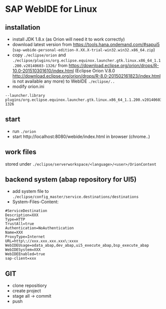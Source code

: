 # SAP WebIDE for Linux
## installation
* install JDK 1.8.x (as Orion will need it to work correctly)
* download latest version from https://tools.hana.ondemand.com/#sapui5 (``sap-webide-personal-edition-X.XX.X-trial-win32.win32.x86_64.zip``)
* copy ``./eclipse/orion`` and ``./eclipse/plugins/org.eclipse.equinox.launcher.gtk.linux.x86_64_1.1.200.v20140603-1326/`` from https://download.eclipse.org/orion/drops/R-10.0-201510301610/index.html (Eclipse Orion V.8.0 http://download.eclipse.org/orion/drops/R-8.0-201502161823/index.html is not available any more) to WebIDE ``./eclipse/..``
* modify orion.ini 
````
--launcher.library
plugins/org.eclipse.equinox.launcher.gtk.linux.x86_64_1.1.200.v20140603-1326
````

## start
* run ``./orion``
* start http://localhost:8080/webide/index.html in browser (chrome..)

## work files
stored under ``./eclipse/serverworkspace/<language>/<user>/OrionContent``

## backend system (abap repository for UI5)
* add system file to ``./eclipse/config_master/service.destinations/destinations``
* System-Files-Content:
````
#ServiceDestination
Description=XXX
Type=HTTP
TrustAll=true
Authentication=NoAuthentication
Name=XXX
ProxyType=Internet
URL=http\://xxx.xxx.xxx.xxx\:xxxx
WebIDEUsage=odata_abap,dev_abap,ui5_execute_abap,bsp_execute_abap
WebIDESystem=XXX
WebIDEEnabled=true
sap-client=xxx
````
  
## GIT
* clone repositiory
* create project
* stage all -> commit
* push
